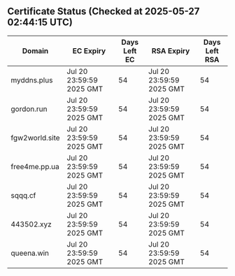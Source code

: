 ## Certificate Status (Checked at 2025-05-27 02:44:15 UTC)
| Domain | EC Expiry | Days Left EC | RSA Expiry | Days Left RSA |
|--------|-----------|-------------|------------|--------------|
| myddns.plus | Jul 20 23:59:59 2025 GMT | 54 | Jul 20 23:59:59 2025 GMT | 54 |
| gordon.run | Jul 20 23:59:59 2025 GMT | 54 | Jul 20 23:59:59 2025 GMT | 54 |
| fgw2world.site | Jul 20 23:59:59 2025 GMT | 54 | Jul 20 23:59:59 2025 GMT | 54 |
| free4me.pp.ua | Jul 20 23:59:59 2025 GMT | 54 | Jul 20 23:59:59 2025 GMT | 54 |
| sqqq.cf | Jul 20 23:59:59 2025 GMT | 54 | Jul 20 23:59:59 2025 GMT | 54 |
| 443502.xyz | Jul 20 23:59:59 2025 GMT | 54 | Jul 20 23:59:59 2025 GMT | 54 |
| queena.win | Jul 20 23:59:59 2025 GMT | 54 | Jul 20 23:59:59 2025 GMT | 54 |
